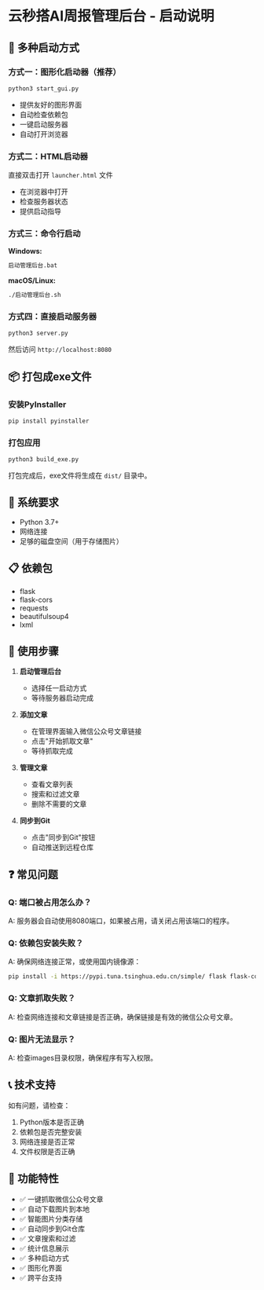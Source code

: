 # 云秒搭AI周报管理后台 - 启动说明

## 🚀 多种启动方式

### 方式一：图形化启动器（推荐）
```bash
python3 start_gui.py
```
- 提供友好的图形界面
- 自动检查依赖包
- 一键启动服务器
- 自动打开浏览器

### 方式二：HTML启动器
直接双击打开 `launcher.html` 文件
- 在浏览器中打开
- 检查服务器状态
- 提供启动指导

### 方式三：命令行启动
**Windows:**
```bash
启动管理后台.bat
```

**macOS/Linux:**
```bash
./启动管理后台.sh
```

### 方式四：直接启动服务器
```bash
python3 server.py
```
然后访问 `http://localhost:8080`

## 📦 打包成exe文件

### 安装PyInstaller
```bash
pip install pyinstaller
```

### 打包应用
```bash
python3 build_exe.py
```

打包完成后，exe文件将生成在 `dist/` 目录中。

## 🔧 系统要求

- Python 3.7+
- 网络连接
- 足够的磁盘空间（用于存储图片）

## 📋 依赖包

- flask
- flask-cors
- requests
- beautifulsoup4
- lxml

## 🎯 使用步骤

1. **启动管理后台**
   - 选择任一启动方式
   - 等待服务器启动完成

2. **添加文章**
   - 在管理界面输入微信公众号文章链接
   - 点击"开始抓取文章"
   - 等待抓取完成

3. **管理文章**
   - 查看文章列表
   - 搜索和过滤文章
   - 删除不需要的文章

4. **同步到Git**
   - 点击"同步到Git"按钮
   - 自动推送到远程仓库

## ❓ 常见问题

### Q: 端口被占用怎么办？
A: 服务器会自动使用8080端口，如果被占用，请关闭占用该端口的程序。

### Q: 依赖包安装失败？
A: 确保网络连接正常，或使用国内镜像源：
```bash
pip install -i https://pypi.tuna.tsinghua.edu.cn/simple/ flask flask-cors requests beautifulsoup4 lxml
```

### Q: 文章抓取失败？
A: 检查网络连接和文章链接是否正确，确保链接是有效的微信公众号文章。

### Q: 图片无法显示？
A: 检查images目录权限，确保程序有写入权限。

## 📞 技术支持

如有问题，请检查：
1. Python版本是否正确
2. 依赖包是否完整安装
3. 网络连接是否正常
4. 文件权限是否正确

## 🎉 功能特性

- ✅ 一键抓取微信公众号文章
- ✅ 自动下载图片到本地
- ✅ 智能图片分类存储
- ✅ 自动同步到Git仓库
- ✅ 文章搜索和过滤
- ✅ 统计信息展示
- ✅ 多种启动方式
- ✅ 图形化界面
- ✅ 跨平台支持

